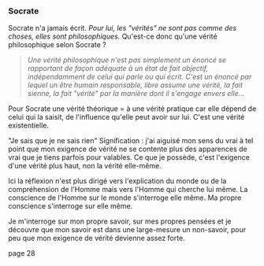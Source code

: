 ### Socrate
Socrate n'a jamais écrit. 
*Pour lui, les "vérités" ne sont pas comme des choses, elles sont philosophiques.*
Qu'est-ce donc qu'une vérité philosophique selon Socrate ?

> *Une vérité philosophique n'est pas simplement un énoncé se rapportant de façon adéquate à un état de fait objectif, indépendamment de celui qui parle ou qui écrit. C'est un énoncé par lequel un être humain responsable, libre assume une vérité, la fait sienne, la fait "vérité" par la manière dont il s'engage envers elle...*

Pour Socrate une vérité théorique = à une vérité pratique car elle dépend de celui qui la saisit, de l'influence qu'elle peut avoir sur lui. 
C'est une vérité existentielle. 

"Je sais que je ne sais rien"
Signification : j'ai aiguisé mon sens du vrai à tel point que mon exigence de vérité ne se contente plus des apparences de vrai que je tiens parfois pour valables. Ce que je possède, c'est l'exigence d'une vérité plus haut, non la vérité elle-même. 

Ici la réflexion n'est plus dirigé vers l'explication du monde ou de la compréhension de l'Homme mais vers l'Homme qui cherche lui même. 
La conscience de l'Homme sur le monde s'interroge elle même. Ma propre conscience s'interroge sur elle même. 

Je m'interroge sur mon propre savoir, sur mes propres pensées et je découvre que mon savoir est dans une large-mesure un non-savoir, pour peu que mon exigence de vérité devienne assez forte. 

page 28